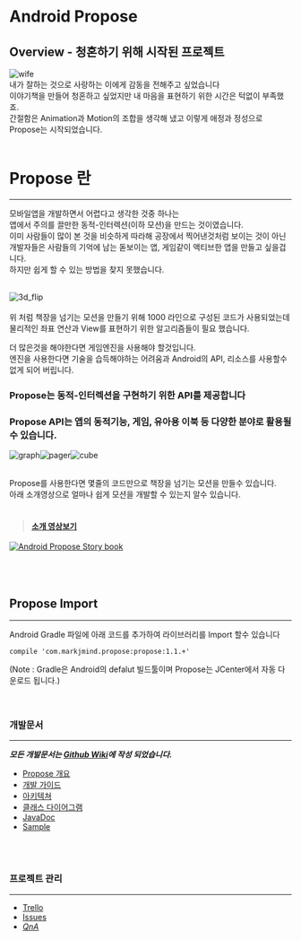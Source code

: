 # Android Propose
## Overview - 청혼하기 위해 시작된 프로젝트
![wife](https://github.com/muabe/Propose/blob/master/images/wife.jpg) <br>
 내가 잘하는 것으로 사랑하는 이에게 감동을 전해주고 싶었습니다<br>
 이야기책을 만들어 청혼하고 싶었지만 내 마음을 표현하기 위한 시간은 턱없이 부족했죠.<br>
 간절함은 Animation과 Motion의 조합을 생각해 냈고 이렇게 애정과 정성으로 Propose는 시작되었습니다.
<br>
<br>

# Propose 란
---

모바일앱을 개발하면서 어렵다고 생각한 것중 하나는<br>
앱에서 주의를 끌만한 동적-인터렉션(이하 모션)을 만드는 것이였습니다.<br>
이미 사람들이 많이 본 것을 비슷하게 따라해 공장에서 찍어낸것처럼 보이는 것이 아닌<br>
개발자들은 사람들의 기억에 남는 돋보이는 앱, 게임같이 액티브한 앱을 만들고 싶을겁니다.<br>
하지만 쉽게 할 수 있는 방법을 찾지 못했습니다.<br><br>

![3d_flip](https://github.com/muabe/Propose/blob/master/images/pageFlipping.gif)
<br><br>
위 처럼 책장을 넘기는 모션을 만들기 위해 1000 라인으로 구성된 코드가 사용되었는데<br> 
물리적인 좌표 연산과 View를 표현하기 위한 알고리즘들이 필요 했습니다.<br>

더 많은것을 해야한다면 게임엔진을 사용해야 할것입니다.<br>
엔진을 사용한다면 기술을 습득해야하는 어려움과 Android의 API, 리소스를 사용할수 없게 되어 버립니다.<br>

### Propose는 동적-인터렉션을 구현하기 위한 API를 제공합니다
### Propose API는 앱의 동적기능, 게임, 유아용 이북 등 다양한 분야로 활용될수 있습니다.
![graph](https://github.com/muabe/Propose/blob/master/images/graph.gif)![pager](https://github.com/muabe/Propose/blob/master/images/pager.gif)![cube](https://github.com/muabe/Propose/blob/master/images/cube.gif)

<br>
Propose를 사용한다면 몇줄의 코드만으로 책장을 넘기는 모션을 만들수 있습니다.<br>
아래 소개영상으로 얼마나 쉽게 모션을 개발할 수 있는지 알수 있습니다.<br><br>

> #### [소개 영상보기](https://youtu.be/v0gIuIK3Ww4) <br>
[![Android Propose Story book](https://github.com/muabe/Minor-League/blob/master/images/propose/book%20flip.png)](https://youtu.be/v0gIuIK3Ww4)
<br>
<br>
<br>
<br>


## Propose Import
---
Android Gradle 파일에 아래 코드를 추가하여 라이브러리를 Import 할수 있습니다<br>
```
compile 'com.markjmind.propose:propose:1.1.+'
```
(Note : Gradle은 Android의 defalut 빌드툴이며 Propose는 JCenter에서 자동 다운로드 됩니다.)
<br>
<br>
<br>

### 개발문서
---
**_모든 개발문서는 [Github Wiki](https://github.com/muabe/Propose/wiki/Android-Propose)에 작성 되었습니다._**
- [Propose 개요](https://github.com/muabe/Propose/wiki/1.-Propose-%EA%B0%9C%EC%9A%94)
- [개발 가이드](https://github.com/muabe/Propose/wiki/2.-%EC%8B%9C%EC%9E%91%ED%95%98%EA%B8%B0)
- [아키텍쳐](https://github.com/muabe/Propose/wiki/architecture)
- [클래스 다이어그램](https://github.com/muabe/Propose/wiki/Class-Diagram)
- [JavaDoc](https://github.com/muabe/Propose/wiki/Samples)
- [Sample](https://github.com/muabe/Propose/wiki/Samples)
<br>
<br>

### 프로젝트 관리
---
 - [Trello](https://trello.com/b/pYiqclvp/propose)
 - [Issues](https://github.com/muabe/Propose/issues)
 - [ _QnA_ ](https://github.com/muabe/Propose/issues/new)
 
<br>
<br>





 
  
